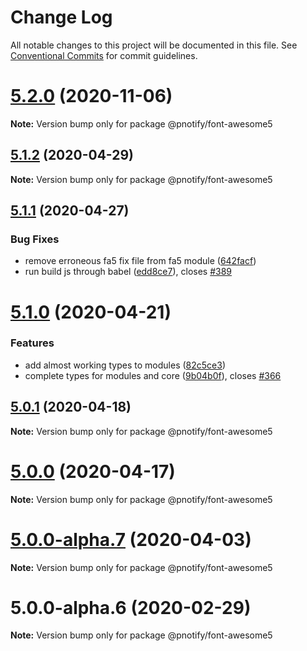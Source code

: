 # Change Log

All notable changes to this project will be documented in this file.
See [Conventional Commits](https://conventionalcommits.org) for commit guidelines.

# [5.2.0](https://github.com/sciactive/pnotify/compare/v5.1.2...v5.2.0) (2020-11-06)

**Note:** Version bump only for package @pnotify/font-awesome5





## [5.1.2](https://github.com/sciactive/pnotify/compare/v5.1.1...v5.1.2) (2020-04-29)

**Note:** Version bump only for package @pnotify/font-awesome5





## [5.1.1](https://github.com/sciactive/pnotify/compare/v5.1.0...v5.1.1) (2020-04-27)


### Bug Fixes

* remove erroneous fa5 fix file from fa5 module ([642facf](https://github.com/sciactive/pnotify/commit/642facf218d7f71bfb3cf57ceff56709b0c58beb))
* run build js through babel ([edd8ce7](https://github.com/sciactive/pnotify/commit/edd8ce7f5e8ea008114e178dc5f0a9b08b9c7d5e)), closes [#389](https://github.com/sciactive/pnotify/issues/389)





# [5.1.0](https://github.com/sciactive/pnotify/compare/v5.0.1...v5.1.0) (2020-04-21)


### Features

* add almost working types to modules ([82c5ce3](https://github.com/sciactive/pnotify/commit/82c5ce391dfc426ab503dd39653373325c3c4c60))
* complete types for modules and core ([9b04b0f](https://github.com/sciactive/pnotify/commit/9b04b0fc76da7f9efcff7887d85e3cdfbcd66db1)), closes [#366](https://github.com/sciactive/pnotify/issues/366)





## [5.0.1](https://github.com/sciactive/pnotify/compare/v5.0.0...v5.0.1) (2020-04-18)

**Note:** Version bump only for package @pnotify/font-awesome5





# [5.0.0](https://github.com/sciactive/pnotify/compare/v5.0.0-alpha.7...v5.0.0) (2020-04-17)

**Note:** Version bump only for package @pnotify/font-awesome5





# [5.0.0-alpha.7](https://github.com/sciactive/pnotify/compare/v5.0.0-alpha.6...v5.0.0-alpha.7) (2020-04-03)

**Note:** Version bump only for package @pnotify/font-awesome5





# 5.0.0-alpha.6 (2020-02-29)

**Note:** Version bump only for package @pnotify/font-awesome5
